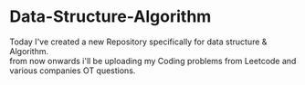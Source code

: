 # Data-Structure-Algorithm


Today I've created a new Repository specifically for data structure & Algorithm.
<br>
from now onwards i'll be uploading my Coding problems from Leetcode and various companies OT questions.
